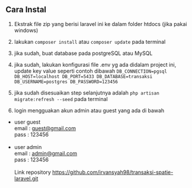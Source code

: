 ## Cara Instal

1. Ekstrak file zip yang berisi laravel ini ke dalam folder htdocs (jika pakai windows)
2. lakukan ``composer install`` atau ``composer update`` pada terminal
3. jika sudah, buat database pada postgreSQL atau MySQL
4. jika sudah, lakukan konfigurasi file .env yg ada didalam project ini, update key value seperti contoh dibawah
``DB_CONNECTION=pgsql
DB_HOST=localhost
DB_PORT=5433
DB_DATABASE=transaksi
DB_USERNAME=postgres
DB_PASSWORD=123456``

5. jika sudah disesuaikan step selanjutnya adalah ``php artisan migrate:refresh --seed`` pada terminal

6. login mengguakan akun admin atau guest yang ada di bawah

* user guest
<br>email : guest@gmail.com
<br>pass : 123456
<br><br>
* user admin
<br>email : admin@gmail.com
<br>pass : 123456
<br><br>
Link repository https://github.com/irvansyah98/transaksi-spatie-laravel.git
